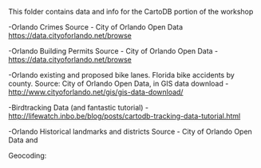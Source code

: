 This folder contains data and info for the CartoDB portion of the workshop

-Orlando Crimes
Source - City of Orlando Open Data https://data.cityoforlando.net/browse

-Orlando Building Permits
Source - City of Orlando Open Data - https://data.cityoforlando.net/browse

-Orlando existing and proposed bike lanes. Florida bike accidents by county. 
Source: City of Orlando Open Data, in GIS data download - http://www.cityoforlando.net/gis/gis-data-download/

-Birdtracking Data (and fantastic tutorial) - http://lifewatch.inbo.be/blog/posts/cartodb-tracking-data-tutorial.html

-Orlando Historical landmarks and districts
Source - City of Orlando Open Data and 

Geocoding:
